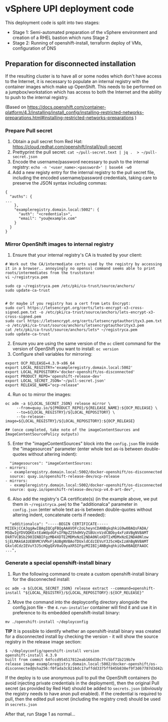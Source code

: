 # vSphere UPI deployment code

This deployment code is split into two stages:

- Stage 1: Semi-automated preparation of the vSphere environment and creation of a RHEL bastion which runs Stage 2
- Stage 2: Running of openshift-install, terraform deploy of VMs, configuration of DNS



## Preparation for disconnected installation

If the resulting cluster is to have all or some nodes which don't have access to the Internet, it is necessary to populate an internal registry with the container images which make up OpenShift. This needs to be performed on a jumpbox/workstation which has access to both the Internet and the ability to push to the internal registry.

(Based on https://docs.openshift.com/container-platform/4.3/installing/install_config/installing-restricted-networks-preparations.html#installing-restricted-networks-preparations )


### Prepare Pull secret
1. Obtain a pull secret from Red Hat: https://cloud.redhat.com/openshift/install/pull-secret
1. Prettyprint the pull secret:
`cat ~/pull-secret.text | jq .  > ~/pull-secret.json`
1. Encode the username/password necessary to push to the internal registry:
`echo -n '<user_name>:<password>' | base64 -w0`
1. Add a new registy entry for the internal registry to the pull secret file, including the encoded username/password credentials, taking care to preserve the JSON syntax including commas:
```
{
  "auths": {
...
    },
    "exampleregistry.domain.local:5002": { 
      "auth": "<credentials>", 
      "email": "you@example.com"
    }
  }
}
``` 

### Mirror OpenShift images to internal registry
1. Ensure that your internal registry's CA is trusted by your client:
```
# Work out the CA/intermediate certs used by the registry by accessing it in a browser.. annoyingly no openssl command seems able to print roots/intermediates from the truststore!
vi ~/registryca.pem

sudo cp ~/registryca.pem /etc/pki/ca-trust/source/anchors/
sudo update-ca-trust


# Or maybe if you registry has a cert from Lets Encrypt:
sudo curl https://letsencrypt.org/certs/lets-encrypt-x3-cross-signed.pem.txt -o /etc/pki/ca-trust/source/anchors/lets-encrypt-x3-cross-signed.pem
sudo curl https://letsencrypt.org/certs/letsencryptauthorityx3.pem.txt -o /etc/pki/ca-trust/source/anchors/letsencryptauthorityx3.pem
cat /etc/pki/ca-trust/source/anchors/lets* ~/registryca.pem
sudo update-ca-trust
```
2. Ensure you are using the same version of the `oc` client command for the version of OpenShift you want to install: `oc version`
3. Configure shell variables for mirroring:
```
export OCP_RELEASE=4.3.9-x86_64
export LOCAL_REGISTRY='exampleregistry.domain.local:5002' 
export LOCAL_REPOSITORY='docker-openshift/os-disconnected' 
export PRODUCT_REPO='openshift-release-dev' 
export LOCAL_SECRET_JSON='~/pull-secret.json' 
export RELEASE_NAME="ocp-release" 
```
4. Run oc to mirror the images:
```
oc adm -a ${LOCAL_SECRET_JSON} release mirror \
     --from=quay.io/${PRODUCT_REPO}/${RELEASE_NAME}:${OCP_RELEASE} \
     --to=${LOCAL_REGISTRY}/${LOCAL_REPOSITORY} \
     --to-release-image=${LOCAL_REGISTRY}/${LOCAL_REPOSITORY}:${OCP_RELEASE}
     
## (once completed, take note of the imageContentSources and ImageContentSourcePolicy outputs)     
```
5. Enter the "imageContentSources" block into the `config.json` file inside the "imagesources" parameter (enter whole text as-is between double-quotes without altering indent):
```
  "imagesources": "imageContentSources:
- mirrors:
  - exampleregistry.domain.local:5002/docker-openshift/os-disconnected
  source: quay.io/openshift-release-dev/ocp-release
- mirrors:
  - exampleregistry.domain.local:5002/docker-openshift/os-disconnected
  source: quay.io/openshift-release-dev/ocp-v4.0-art-dev",
```
6. Also add the registry's CA certificate(s) (in the example above, we put them in `~/registryca.pem`) to the "additionalca" parameter in `config.json` (enter whole text as-is between double-quotes without altering indent, concatenate certs if needed):
```
  "additionalca": "-----BEGIN CERTIFICATE-----
MIIEkjCCA3qgAwIBAgIQCgFBQgAAAVOFc2oLheynCDANBgkqhkiG9w0BAQsFADA/
MSQwIgYDVQQKExtEaWdpdGFsIFNpZ25hdHVyZSBUcnVzdCBDby4xFzAVBgNVBAMT
DkRTVCBSb290IENBIFgzMB4XDTE2MDMxNzE2NDA0NloXDTIxMDMxNzE2NDA0Nlow
SjELMAkGA1UEBhMCVVMxFjAUBgNVBAoTDUxldCdzIEVuY3J5cHQxIzAhBgNVBAMT
GkxldCdzIEVuY3J5cHQgQXV0aG9yaXR5IFgzMIIBIjANBgkqhkiG9w0BAQEFAAOC
...",
```

### Generate a special openshift-install binary
1. Run the following command to create a custom openshift-install binary for the disconnected install: 
```
oc adm -a ${LOCAL_SECRET_JSON} release extract --command=openshift-install "${LOCAL_REGISTRY}/${LOCAL_REPOSITORY}:${OCP_RELEASE}"
```
2. Move the command into the deployconfig directory alongside the config.json file - the `4.run-installer` container will find it and use it in preference to its embedded openshift-install binary: 
```
mv ./openshift-install ~/deployconfig
```

  **TIP** It is possible to identify whether an openshift-install binary was created for a disconnected install by checking the version - it will show the source registry in the release image section:
  ```
  $ ~/deployconfig/openshift-install version  
  openshift-install 4.3.9
  built from commit 64fccd954517812eab166d38c7fc5bf71b219b7e
  release image exampleregistry.domain.local:5002/docker-openshift/os-disconnected@sha256:f0fada3c8216dc17affdd3375ff845b838ef9f3d67787d3d42a88dcd0f328eea
  ```

If the deploy is to use anonymous pull to pull the OpenShift containers (to avoid injecting private credentials in the deployment), then the original Pull secret (as provided by Red Hat) should be added to `secrets.json` (obviously the registry needs to have anon pull enabled). If the credential is required to pull, then the edited pull secret (including the registry cred) should be used in `secrets.json`


After that, run Stage 1 as normal...
